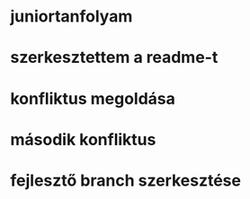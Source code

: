 # juniortanfolyam
# szerkesztettem a readme-t
# konfliktus megoldása
# második konfliktus
# fejlesztő branch szerkesztése
